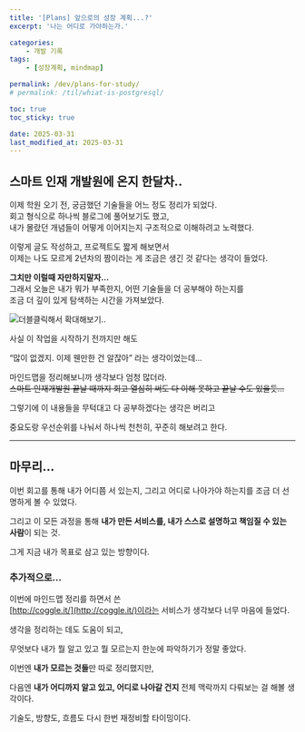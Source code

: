 ```yaml
---
title: '[Plans] 앞으로의 성장 계획...?'
excerpt: '나는 어디로 가야하는가.'

categories:
    - 개발 기록
tags:
    - [성장계획, mindmap]

permalink: /dev/plans-for-study/
# permalink: /til/whiat-is-postgresql/

toc: true
toc_sticky: true

date: 2025-03-31
last_modified_at: 2025-03-31
---
```


## 스마트 인재 개발원에 온지 한달차..

이제 학원 오기 전, 궁금했던 기술들을 어느 정도 정리가 되었다.  
회고 형식으로 하나씩 블로그에 풀어보기도 했고,  
내가 몰랐던 개념들이 어떻게 이어지는지 구조적으로 이해하려고 노력했다.

이렇게 글도 작성하고, 프로젝트도 짧게 해보면서  
이제는 나도 모르게 2년차의 짬이라는 게 조금은 생긴 것 같다는 생각이 들었다.

**그치만 이럴때 자만하지말자…**  
그래서 오늘은 내가 뭐가 부족한지, 어떤 기술들을 더 공부해야 하는지를  
조금 더 깊이 있게 탐색하는 시간을 가져보았다.

![더블클릭해서 확대해보기..](../../assets/img/mindmap.png)

사실 이 작업을 시작하기 전까지만 해도

“많이 없겠지. 이제 웬만한 건 알잖아” 라는 생각이었는데...

마인드맵을 정리해보니까 생각보다 엄청 많더라.  
~~스마트 인재개발원 끝날 때까지 회고 열심히 써도 다 이해 못하고 끝날 수도 있을듯…~~

그렇기에 이 내용들을 무턱대고 다 공부하겠다는 생각은 버리고

중요도랑 우선순위를 나눠서 하나씩 천천히, 꾸준히 해보려고 한다.

---

## 마무리…

이번 회고를 통해 내가 어디쯤 서 있는지, 그리고 어디로 나아가야 하는지를 조금 더 선명하게 볼 수 있었다.

그리고 이 모든 과정을 통해 **내가 만든 서비스를, 내가 스스로 설명하고 책임질 수 있는 사람**이 되는 것.

그게 지금 내가 목표로 삼고 있는 방향이다.

### 추가적으로…

이번에 마인드맵 정리를 하면서 쓴  
[http://coggle.it/](http://coggle.it/)이라는 서비스가 생각보다 너무 마음에 들었다.

생각을 정리하는 데도 도움이 되고,

무엇보다 내가 뭘 알고 있고 뭘 모르는지 한눈에 파악하기가 정말 좋았다.

이번엔 **내가 모르는 것들**만 따로 정리했지만,

다음엔 **내가 어디까지 알고 있고, 어디로 나아갈 건지** 전체 맥락까지 다뤄보는 걸 해볼 생각이다.

기술도, 방향도, 흐름도 다시 한번 재정비할 타이밍이다.
